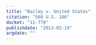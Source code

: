 ```yaml
---
title: "Bailey v. United States"
citation: "568 U.S. 186"
docket: "11-770"
publishdate: "2013-02-19"
argdate: ""
---
```

